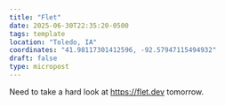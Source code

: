 ```yaml
---
title: "Flet"
date: 2025-06-30T22:35:20-0500
tags: template
location: "Toledo, IA"
coordinates: "41.98117301412596, -92.57947115494932"
draft: false
type: micropost
---
```

Need to take a hard look at https://flet.dev tomorrow.
